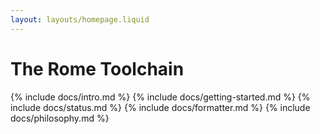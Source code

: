 ```yaml
---
layout: layouts/homepage.liquid
---
```


# The Rome Toolchain

{% include docs/intro.md %}
{% include docs/getting-started.md %}
{% include docs/status.md %}
{% include docs/formatter.md %}
{% include docs/philosophy.md %}
